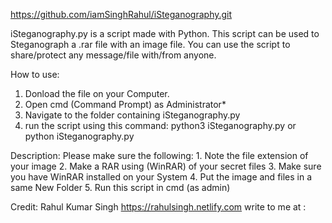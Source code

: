 https://github.com/iamSinghRahul/iSteganography.git

iSteganography.py is a script made with Python.
This script can be used to Steganograph a .rar file with an image file.
You can use the script to share/protect any message/file with/from anyone.

How to use:
1. Donload the file on your Computer.
2. Open cmd (Command Prompt) as Administrator*
3. Navigate to the folder containing iSteganography.py
4. run the script using this command:
	python3 iSteganography.py
			or
	python iSteganography.py

Description:
Please make sure the following:
    1. Note the file extension of your image
    2. Make a RAR using (WinRAR) of your secret files
    3. Make sure you have WinRAR installed on your System
    4. Put the image and files in a same New Folder
    5. Run this script in cmd (as admin)
	
Credit:
	Rahul Kumar Singh
	https://rahulsingh.netlify.com
	write to me at : 